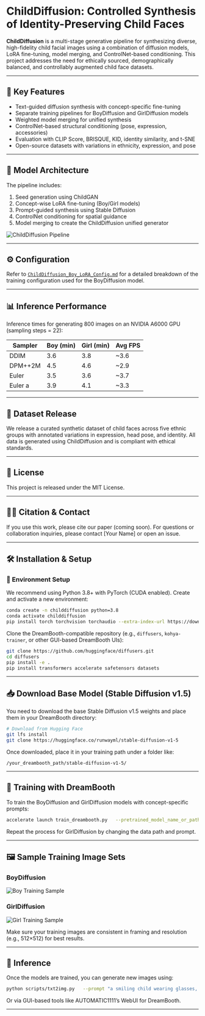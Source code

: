 
# ChildDiffusion: Controlled Synthesis of Identity-Preserving Child Faces

**ChildDiffusion** is a multi-stage generative pipeline for synthesizing diverse, high-fidelity child facial images using a combination of diffusion models, LoRA fine-tuning, model merging, and ControlNet-based conditioning. This project addresses the need for ethically sourced, demographically balanced, and controllably augmented child face datasets.

---

## 🚀 Key Features

- Text-guided diffusion synthesis with concept-specific fine-tuning
- Separate training pipelines for BoyDiffusion and GirlDiffusion models
- Weighted model merging for unified synthesis
- ControlNet-based structural conditioning (pose, expression, accessories)
- Evaluation with CLIP Score, BRISQUE, KID, identity similarity, and t-SNE
- Open-source datasets with variations in ethnicity, expression, and pose

---

## 🧠 Model Architecture

The pipeline includes:
1. Seed generation using ChildGAN
2. Concept-wise LoRA fine-tuning (Boy/Girl models)
3. Prompt-guided synthesis using Stable Diffusion
4. ControlNet conditioning for spatial guidance
5. Model merging to create the ChildDiffusion unified generator

![ChildDiffusion Pipeline](Figures/Figure%20Block%20Diagram.png)

---

## ⚙️ Configuration

Refer to [`ChildDiffusion_Boy_LoRA_Config.md`](ChildDiffusion_Boy_LoRA_Config.md) for a detailed breakdown of the training configuration used for the BoyDiffusion model.

---

## 📊 Inference Performance

Inference times for generating 800 images on an NVIDIA A6000 GPU (sampling steps = 22):

| Sampler   | Boy (min) | Girl (min) | Avg FPS |
|-----------|-----------|-------------|---------|
| DDIM      | 3.6       | 3.8         | ~3.6    |
| DPM++2M   | 4.5       | 4.6         | ~2.9    |
| Euler     | 3.5       | 3.6         | ~3.7    |
| Euler a   | 3.9       | 4.1         | ~3.3    |

---

## 📁 Dataset Release

We release a curated synthetic dataset of child faces across five ethnic groups with annotated variations in expression, head pose, and identity. All data is generated using ChildDiffusion and is compliant with ethical standards.

---

## 📜 License

This project is released under the MIT License.

---

## 👨‍💻 Citation & Contact

If you use this work, please cite our paper (coming soon). For questions or collaboration inquiries, please contact [Your Name] or open an issue.



---

## 🛠 Installation & Setup

### 🔧 Environment Setup

We recommend using Python 3.8+ with PyTorch (CUDA enabled). Create and activate a new environment:

```bash
conda create -n childdiffusion python=3.8
conda activate childdiffusion
pip install torch torchvision torchaudio --extra-index-url https://download.pytorch.org/whl/cu118
```

Clone the DreamBooth-compatible repository (e.g., `diffusers`, `kohya-trainer`, or other GUI-based DreamBooth UIs):

```bash
git clone https://github.com/huggingface/diffusers.git
cd diffusers
pip install -e .
pip install transformers accelerate safetensors datasets
```

---

## 📥 Download Base Model (Stable Diffusion v1.5)

You need to download the base Stable Diffusion v1.5 weights and place them in your DreamBooth directory:

```bash
# Download from Hugging Face
git lfs install
git clone https://huggingface.co/runwayml/stable-diffusion-v1-5
```

Once downloaded, place it in your training path under a folder like:

```
/your_dreambooth_path/stable-diffusion-v1-5/
```

---

## 🧪 Training with DreamBooth

To train the BoyDiffusion and GirlDiffusion models with concept-specific prompts:

```bash
accelerate launch train_dreambooth.py   --pretrained_model_name_or_path=./stable-diffusion-v1-5   --instance_data_dir=./data/boy_faces   --output_dir=./output/boy_diffusion   --instance_prompt="a portrait of boyface"   --resolution=512   --train_batch_size=1   --gradient_accumulation_steps=1   --learning_rate=1e-4   --lr_scheduler="constant"   --num_train_epochs=20
```

Repeat the process for GirlDiffusion by changing the data path and prompt.

---

## 🖼️ Sample Training Image Sets

### BoyDiffusion

![Boy Training Sample](Figures/boy_training.png)

### GirlDiffusion

![Girl Training Sample](Figures/girl_training.png)

Make sure your training images are consistent in framing and resolution (e.g., 512×512) for best results.

---

## 🚀 Inference

Once the models are trained, you can generate new images using:

```bash
python scripts/txt2img.py   --prompt "a smiling child wearing glasses, front-facing, soft lighting"   --ckpt ./output/childdiffusion_model.ckpt   --plms
```

Or via GUI-based tools like AUTOMATIC1111’s WebUI for DreamBooth.

---

